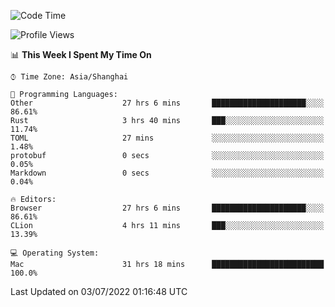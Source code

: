 <!--START_SECTION:waka-->
![Code Time](http://img.shields.io/badge/Code%20Time-32%20hrs%209%20mins-blue)

![Profile Views](http://img.shields.io/badge/Profile%20Views-16-blue)

📊 **This Week I Spent My Time On** 

```text
⌚︎ Time Zone: Asia/Shanghai

💬 Programming Languages: 
Other                    27 hrs 6 mins       █████████████████████░░░░   86.61% 
Rust                     3 hrs 40 mins       ███░░░░░░░░░░░░░░░░░░░░░░   11.74% 
TOML                     27 mins             ░░░░░░░░░░░░░░░░░░░░░░░░░   1.48% 
protobuf                 0 secs              ░░░░░░░░░░░░░░░░░░░░░░░░░   0.05% 
Markdown                 0 secs              ░░░░░░░░░░░░░░░░░░░░░░░░░   0.04%

🔥 Editors: 
Browser                  27 hrs 6 mins       █████████████████████░░░░   86.61% 
CLion                    4 hrs 11 mins       ███░░░░░░░░░░░░░░░░░░░░░░   13.39%

💻 Operating System: 
Mac                      31 hrs 18 mins      █████████████████████████   100.0%

```


 Last Updated on 03/07/2022 01:16:48 UTC
<!--END_SECTION:waka-->